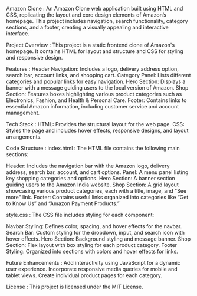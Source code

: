 Amazon Clone :
An Amazon Clone web application built using HTML and CSS, replicating the layout and core design elements of Amazon’s homepage. This project includes navigation, search functionality, category sections, and a footer, creating a visually appealing and interactive interface.

Project Overview :
This project is a static frontend clone of Amazon's homepage. It contains HTML for layout and structure and CSS for styling and responsive design.

Features :
Header Navigation: Includes a logo, delivery address option, search bar, account links, and shopping cart.
Category Panel: Lists different categories and popular links for easy navigation.
Hero Section: Displays a banner with a message guiding users to the local version of Amazon.
Shop Section: Features boxes highlighting various product categories such as Electronics, Fashion, and Health & Personal Care.
Footer: Contains links to essential Amazon information, including customer service and account management.

Tech Stack : 
HTML: Provides the structural layout for the web page.
CSS: Styles the page and includes hover effects, responsive designs, and layout arrangements.

Code Structure : 
index.html : 
The HTML file contains the following main sections:

Header: Includes the navigation bar with the Amazon logo, delivery address, search bar, account, and cart options.
Panel: A menu panel listing key shopping categories and options.
Hero Section: A banner section guiding users to the Amazon India website.
Shop Section: A grid layout showcasing various product categories, each with a title, image, and "See more" link.
Footer: Contains useful links organized into categories like “Get to Know Us” and “Amazon Payment Products.”

style.css : 
The CSS file includes styling for each component:

Navbar Styling: Defines color, spacing, and hover effects for the navbar.
Search Bar: Custom styling for the dropdown, input, and search icon with hover effects.
Hero Section: Background styling and message banner.
Shop Section: Flex layout with box styling for each product category.
Footer Styling: Organized into sections with colors and hover effects for links.

Future Enhancements : 
Add interactivity using JavaScript for a dynamic user experience.
Incorporate responsive media queries for mobile and tablet views.
Create individual product pages for each category.

License : 
This project is licensed under the MIT License.


